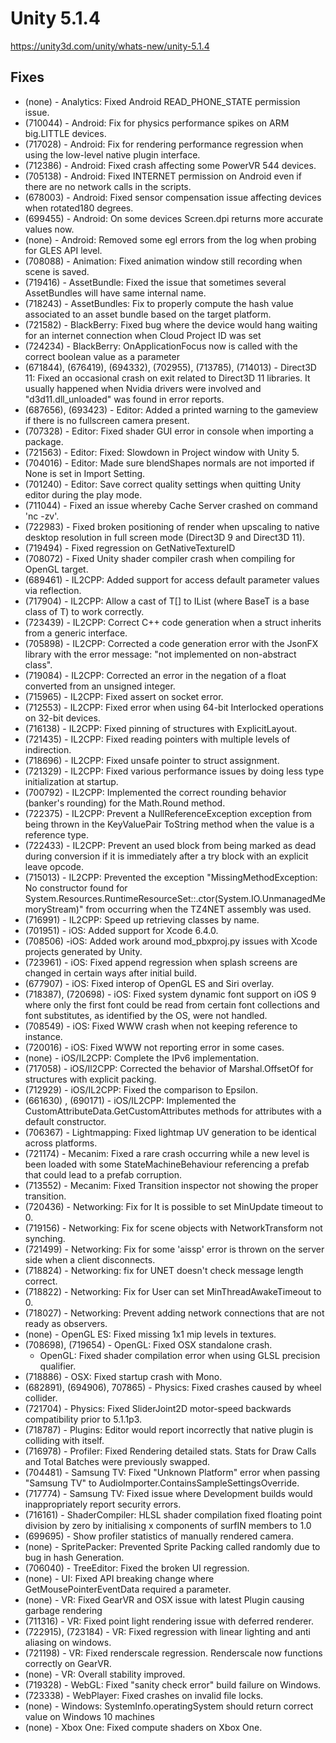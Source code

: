 # Unity 5.1.4

https://unity3d.com/unity/whats-new/unity-5.1.4

## Fixes



*   (none) - Analytics: Fixed Android READ\_PHONE\_STATE permission issue.
*   (710044) - Android: Fix for physics performance spikes on ARM big.LITTLE devices.
*   (717028) - Android: Fix for rendering performance regression when using the low-level native plugin interface.
*   (712386) - Android: Fixed crash affecting some PowerVR 544 devices.
*   (705138) - Android: Fixed INTERNET permission on Android even if there are no network calls in the scripts.
*   (678003) - Android: Fixed sensor compensation issue affecting devices when rotated180 degrees.
*   (699455) - Android: On some devices Screen.dpi returns more accurate values now.
*   (none) - Android: Removed some egl errors from the log when probing for GLES API level.
*   (708088) - Animation: Fixed animation window still recording when scene is saved.
*   (719416) - AssetBundle: Fixed the issue that sometimes several AssetBundles will have same internal name.
*   (718243) - AssetBundles: Fix to properly compute the hash value associated to an asset bundle based on the target platform.
*   (721582) - BlackBerry: Fixed bug where the device would hang waiting for an internet connection when Cloud Project ID was set
*   (724234) - BlackBerry: OnApplicationFocus now is called with the correct boolean value as a parameter
*   (671844), (676419), (694332), (702955), (713785), (714013) - Direct3D 11: Fixed an occasional crash on exit related to Direct3D 11 libraries. It usually happened when Nvidia drivers were involved and "d3d11.dll\_unloaded" was found in error reports.
*   (687656), (693423) - Editor: Added a printed warning to the gameview if there is no fullscreen camera present.
*   (707328) - Editor: Fixed shader GUI error in console when importing a package.
*   (721563) - Editor: Fixed: Slowdown in Project window with Unity 5.
*   (704016) - Editor: Made sure blendShapes normals are not imported if None is set in Import Setting.
*   (701240) - Editor: Save correct quality settings when quitting Unity editor during the play mode.
*   (711044) - Fixed an issue whereby Cache Server crashed on command 'nc -zv'.
*   (722983) - Fixed broken positioning of render when upscaling to native desktop resolution in full screen mode (Direct3D 9 and Direct3D 11).
*   (719494) - Fixed regression on GetNativeTextureID
*   (708072) - Fixed Unity shader compiler crash when compiling for OpenGL target.
*   (689461) - IL2CPP: Added support for access default parameter values via reflection.
*   (717904) - IL2CPP: Allow a cast of T\[\] to IList (where BaseT is a base class of T) to work correctly.
*   (723439) - IL2CPP: Correct C++ code generation when a struct inherits from a generic interface.
*   (705898) - IL2CPP: Corrected a code generation error with the JsonFX library with the error message: "not implemented on non-abstract class".
*   (719084) - IL2CPP: Corrected an error in the negation of a float converted from an unsigned integer.
*   (715965) - IL2CPP: Fixed assert on socket error.
*   (712553) - IL2CPP: Fixed error when using 64-bit Interlocked operations on 32-bit devices.
*   (716138) - IL2CPP: Fixed pinning of structures with ExplicitLayout.
*   (721435) - IL2CPP: Fixed reading pointers with multiple levels of indirection.
*   (718696) - IL2CPP: Fixed unsafe pointer to struct assignment.
*   (721329) - IL2CPP: Fixed various performance issues by doing less type initialization at startup.
*   (700792) - IL2CPP: Implemented the correct rounding behavior (banker's rounding) for the Math.Round method.
*   (722375) - IL2CPP: Prevent a NullReferenceException exception from being thrown in the KeyValuePair ToString method when the value is a reference type.
*   (722433) - IL2CPP: Prevent an used block from being marked as dead during conversion if it is immediately after a try block with an explicit leave opcode.
*   (715013) - IL2CPP: Prevented the exception "MissingMethodException: No constructor found for System.Resources.RuntimeResourceSet::.ctor(System.IO.UnmanagedMemoryStream)" from occurring when the TZ4NET assembly was used.
*   (716991) - IL2CPP: Speed up retrieving classes by name.
*   (701951) - iOS: Added support for Xcode 6.4.0.
*   (708506) -iOS: Added work around mod\_pbxproj.py issues with Xcode projects generated by Unity.
*   (723961) - iOS: Fixed append regression when splash screens are changed in certain ways after initial build.
*   (677907) - iOS: Fixed interop of OpenGL ES and Siri overlay.
*   (718387), (720698) - iOS: Fixed system dynamic font support on iOS 9 where only the first font could be read from certain font collections and font substitutes, as identified by the OS, were not handled.
*   (708549) - iOS: Fixed WWW crash when not keeping reference to instance.
*   (720016) - iOS: Fixed WWW not reporting error in some cases.
*   (none) - iOS/IL2CPP: Complete the IPv6 implementation.
*   (717058) - iOS/Il2CPP: Corrected the behavior of Marshal.OffsetOf for structures with explicit packing.
*   (712929) - iOS/IL2CPP: Fixed the comparison to Epsilon.
*   (661630) , (690171) - iOS/IL2CPP: Implemented the CustomAttributeData.GetCustomAttributes methods for attributes with a default constructor.
*   (706367) - Lightmapping: Fixed lightmap UV generation to be identical across platforms.
*   (721174) - Mecanim: Fixed a rare crash occurring while a new level is been loaded with some StateMachineBehaviour referencing a prefab that could lead to a prefab corruption.
*   (713552) - Mecanim: Fixed Transition inspector not showing the proper transition.
*   (720436) - Networking: Fix for It is possible to set MinUpdate timeout to 0.
*   (719156) - Networking: Fix for scene objects with NetworkTransform not synching.
*   (721499) - Networking: Fix for some 'aissp' error is thrown on the server side when a client disconnects.
*   (718824) - Networking: fix for UNET doesn't check message length correct.
*   (718822) - Networking: Fix for User can set MinThreadAwakeTimeout to 0.
*   (718027) - Networking: Prevent adding network connections that are not ready as observers.
*   (none) - OpenGL ES: Fixed missing 1x1 mip levels in textures.
*   (708698), (719654) - OpenGL: Fixed OSX standalone crash.
    *   OpenGL: Fixed shader compilation error when using GLSL precision qualifier.
*   (718886) - OSX: Fixed startup crash with Mono.
*   (682891), (694906), 707865) - Physics: Fixed crashes caused by wheel collider.
*   (721704) - Physics: Fixed SliderJoint2D motor-speed backwards compatibility prior to 5.1.1p3.
*   (718787) - Plugins: Editor would report incorrectly that native plugin is colliding with itself.
*   (716978) - Profiler: Fixed Rendering detailed stats. Stats for Draw Calls and Total Batches were previously swapped.
*   (704481) - Samsung TV: Fixed "Unknown Platform" error when passing "Samsung TV" to AudioImporter.ContainsSampleSettingsOverride.
*   (717774) - Samsung TV: Fixed issue where Development builds would inappropriately report security errors.
*   (716161) - ShaderCompiler: HLSL shader compilation fixed floating point division by zero by initialising x components of surfIN members to 1.0
*   (699695) - Show profiler statistics of manually rendered camera.
*   (none) - SpritePacker: Prevented Sprite Packing called randomly due to bug in hash Generation.
*   (706040) - TreeEditor: Fixed the broken UI regression.
*   (none) - UI: Fixed API breaking change where GetMousePointerEventData required a parameter.
*   (none) - VR: Fixed GearVR and OSX issue with latest Plugin causing garbage rendering
*   (711316) - VR: Fixed point light rendering issue with deferred renderer.
*   (722915), (723184) - VR: Fixed regression with linear lighting and anti aliasing on windows.
*   (721198) - VR: Fixed renderscale regression. Renderscale now functions correctly on GearVR.
*   (none) - VR: Overall stability improved.
*   (719328) - WebGL: Fixed "sanity check error" build failure on Windows.
*   (723338) - WebPlayer: Fixed crashes on invalid file locks.
*   (none) - Windows: SystemInfo.operatingSystem should return correct value on Windows 10 machines
*   (none) - Xbox One: Fixed compute shaders on Xbox One.